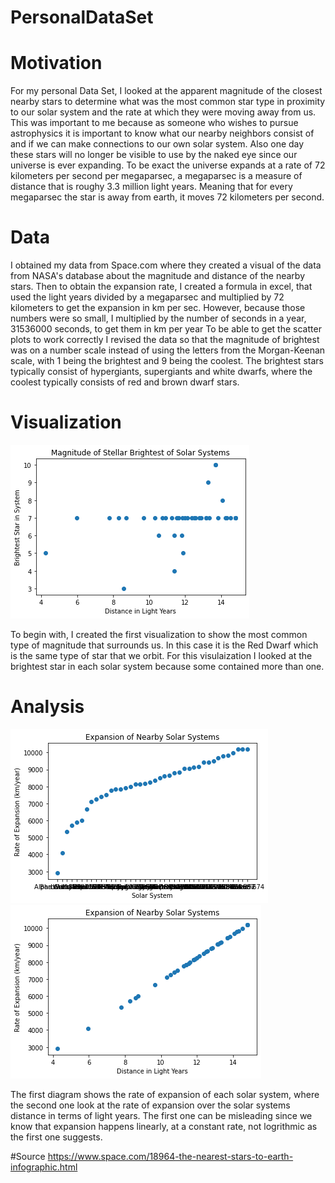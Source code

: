 # PersonalDataSet
# Motivation
For my personal Data Set, I looked at the apparent magnitude of the closest nearby stars to determine what was the most common star type in proximity to our solar system and the rate at which they were moving away from us. This was important to me because as someone who wishes to pursue astrophysics it is important to know what our nearby neighbors consist of and if we can make connections to our own solar system. Also one day these stars will no longer be visible to use by the naked eye since our universe is ever expanding. To be exact the universe expands at a rate of 72 kilometers per second per megaparsec, a megaparsec is a measure of distance that is roughy 3.3 million light years. Meaning that for every megaparsec the star is away from earth, it moves 72 kilometers per second. 

# Data
I obtained my data from Space.com where they created a visual of the data from NASA's database about the magnitude and distance of the nearby stars. Then to obtain the expansion rate, I created a formula in excel, that used the light years divided by a megaparsec and multiplied by 72 kilometers to get the expansion in km per sec. However, because those numbers were so small, I multiplied by the number of seconds in a year, 31536000 seconds, to get them in km per year To be able to get the scatter plots to work correctly I revised the data so that the magnitude of brightest was on a number scale instead of using the letters from the Morgan-Keenan scale, with 1 being the brightest and 9 being the coolest. The brightest stars typically consist of hypergiants, supergiants and white dwarfs, where the coolest typically consists of red and brown dwarf stars. 

# Visualization
![Magnitude of Stellar Brightness](https://raw.githubusercontent.com/tamikataylor/PersonalDataSet/master/Magnitude%20of%20Stellar%20Brightness.png)

To begin with, I created the first visualization to show the most common type of magnitude that surrounds us. In this case it is the Red Dwarf which is the same type of star that we orbit. For this visulaization I looked at the brightest star in each solar system because some contained more than one. 

# Analysis 
![Expansion Rate of Nearby Solar Systems](https://github.com/tamikataylor/PersonalDataSet/blob/master/exp%201.png)
![Expansion Rate of Nearby Solar Systems](https://github.com/tamikataylor/PersonalDataSet/blob/master/exp%202.png)

The first diagram shows the rate of expansion of each solar system, where the second one look at the rate of expansion over the solar systems distance in terms of light years. The first one can be misleading since we know that expansion happens linearly, at a constant rate, not logrithmic as the first one suggests. 

#Source
https://www.space.com/18964-the-nearest-stars-to-earth-infographic.html
